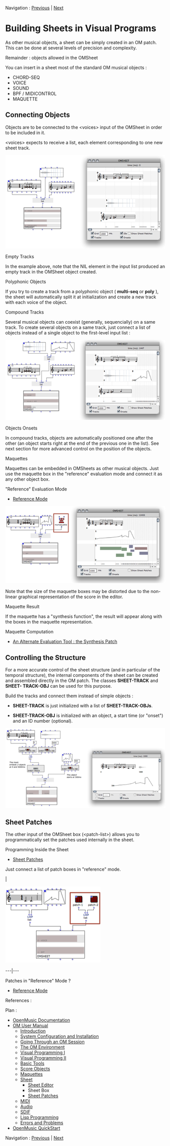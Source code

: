 Navigation : [Previous](Sheet-Editor "page précédente\(Sheet
Editor\)") | [Next](Sheet-Patch "Next\(Sheet
Patches\)")

# Building Sheets in Visual Programs

As other musical objects, a sheet can be simply created in an OM patch. This
can be done at several levels of precision and complexity.

Remainder : objects allowed in the OMSheet

You can insert in a sheet most of the standard OM musical objects :

  * CHORD-SEQ
  * VOICE
  * SOUND
  * BPF / MIDICONTROL
  * MAQUETTE

## Connecting Objects

Objects are to be connected to the \<voices\> input of the OMSheet in order to
be included in it.

\<voices\> expects to receive a list, each element corresponding to one new
sheet track.

[![](../res/make-sheet_1.png)](../res/make-sheet.png "Cliquez pour agrandir")

Empty Tracks

In the example above, note that the NIL element in the input list produced an
empty track in the OMSheet object created.

Polyphonic Objects

If you try to create a track from a polyphonic object ( **multi-seq** or
**poly** ), the sheet will automatically split it at initialization and create
a new track with each voice of the object.

Compound Tracks

Several musical objects can coexist (generally, sequencially) on a same track.
To create several objects on a same track, just connect a list of objects
instead of a single object to the first-level input list :

[![](../res/make-sheet-2_1.png)](../res/make-sheet-2.png "Cliquez pour
agrandir")

Objects Onsets

In compound tracks, objects are automatically positioned one after the other
(an object starts right at the end of the previous one in the list). See next
section for more advanced control on the position of the objects.

Maquettes

Maquettes can be embedded in OMSheets as other musical objects. Just use the
maquette box in the "reference" evaluation mode and connect it as any other
object box.

"Reference" Evaluation Mode

  * [Reference Mode](RefMode)

[![](../res/sheet-maq_1.png)](../res/sheet-maq.png "Cliquez pour agrandir")

Note that the size of the maquette boxes may be distorted due to the non-
linear graphical representation of the score in the editor.

Maquette Result

If the maquette has a "synthesis function", the result will appear along with
the boxes in the maquette representation.

Maquette Computation

  * [An Alternate Evaluation Tool : the Synthesis Patch](Synthpatchprog)

## Controlling the Structure

For a more accurate control of the sheet structure (and in particular of the
temporal structure), the internal components of the sheet can be created and
assembled directly in the OM patch. The classes **SHEET-TRACK** and **SHEET-
TRACK-OBJ** can be used for this purpose.

Build the tracks and connect them instead of simple objects :

  *  **SHEET-TRACK** is just initialized with a list of **SHEET-TRACK-OBJs**.

  *  **SHEET-TRACK-OBJ** is initialized with an object, a start time (or "onset") and an ID number (optional).

[![](../res/sheet-track-objs_1.png)](../res/sheet-track-objs.png "Cliquez pour
agrandir")

## Sheet Patches

The other input of the OMSheet box (\<patch-list\>) allows you to
programmatically set the patches used internally in the sheet.

Programming Inside the Sheet

  * [Sheet Patches](Sheet-Patch)

Just connect a list of patch boxes in "reference" mode.

|

[![](../res/sheet-patch-box_1.png)](../res/sheet-patch-box.png "Cliquez pour
agrandir")  
  
---|---  
  
Patches in "Reference" Mode ?

  * [Reference Mode](RefMode)

References :

Plan :

  * [OpenMusic Documentation](OM-Documentation)
  * [OM User Manual](OM-User-Manual)
    * [Introduction](00-Sommaire)
    * [System Configuration and Installation](Installation)
    * [Going Through an OM Session](Goingthrough)
    * [The OM Environment](Environment)
    * [Visual Programming I](BasicVisualProgramming)
    * [Visual Programming II](AdvancedVisualProgramming)
    * [Basic Tools](BasicObjects)
    * [Score Objects](ScoreObjects)
    * [Maquettes](Maquettes)
    * [Sheet](Sheet)
      * [Sheet Editor](Sheet-Editor)
      * Sheet Box
      * [Sheet Patches](Sheet-Patch)
    * [MIDI](MIDI)
    * [Audio](Audio)
    * [SDIF](SDIF)
    * [Lisp Programming](Lisp)
    * [Errors and Problems](errors)
  * [OpenMusic QuickStart](QuickStart-Chapters)

Navigation : [Previous](Sheet-Editor "page précédente\(Sheet
Editor\)") | [Next](Sheet-Patch "Next\(Sheet
Patches\)")

